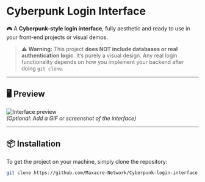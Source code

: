 # Cyberpunk Login Interface

🎮 A **Cyberpunk-style login interface**, fully aesthetic and ready to use in your front-end projects or visual demos.  

> ⚠️ **Warning:** This project **does NOT include databases or real authentication logic**. It’s purely a visual design. Any real login functionality depends on how you implement your backend after doing `git clone`.

---

## 🖥️ Preview

![Interface preview](https://cdn.discordapp.com/attachments/968901885882929212/1416799298317979809/Screenshot_20250914_165359_Brave.png?ex=68c828ab&is=68c6d72b&hm=31798d21d1c32337940740c67c48c430f80ad256da4a9c7c48801815d2c30f25&)  
*(Optional: Add a GIF or screenshot of the interface)*

---

## 📦 Installation

To get the project on your machine, simply clone the repository:

```bash
git clone https://github.com/Maxacre-Network/Cyberpunk-login-interface.git
